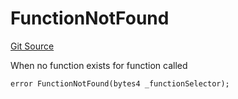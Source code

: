 # FunctionNotFound
[Git Source](https://github.com/thrackle-io/rules-protocol/blob/e66fc809d7d2554e7ebbff7404b6c1d6e84d340d/src/economic/ruleProcessor/RuleProcessorDiamond.sol)

When no function exists for function called


```solidity
error FunctionNotFound(bytes4 _functionSelector);
```

